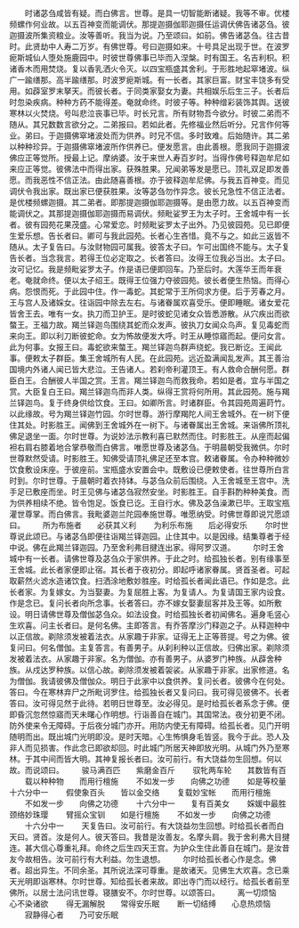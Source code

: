 <!-- { "loadSidebar": true } -->
　　时诸苾刍咸皆有疑。而白佛言。世尊。是具一切智能断诸疑。我等不审。优楼频螺作何业故。以五百神变而能调伏。那提迦摄伽耶迦摄任运调伏佛告诸苾刍。彼迦摄波所集资粮业。汝等善听。我当为说。乃至颂曰。如前。佛告诸苾刍。往古昔时。此贤劫中人寿二万岁。有佛世尊。号曰迦摄如来。十号具足出现于世。在波罗痆斯城仙人堕处施鹿园中。时彼世尊佛事已毕而入涅槃。时有国王。名吉利枳。积诸香木而用焚烧。复以香乳洒火令灭。以四宝瓶盛其舍利。于形胜地起窣堵波。纵广一踰缮那。高半踰缮那。时波罗痆斯城。有一长者。其家巨富。财宝丰饶多有受用。如薜室罗末拏天。而彼长者。于同类家娶女为妻。共相娱乐后生三子。长者后时忽染疾病。种种方药不能得差。奄就命终。时彼子等。种种缯彩装饰其舆。送彼寒林以火焚烧。号叫悲泣丧事已毕。时长兄言。所有财物吾今欲分。时彼二弟而不随从。其兄数数言欲分之。二弟报曰。若如此者。先修福业然后听分。兄言作何等业。弟曰。于迦摄佛窣堵波处而为供养。时兄不信。多时致难。后始随许。其二弟以种种珍异。于迦摄佛窣堵波所作供养已。便发愿言。由此善根。愿我同于迦摄波佛应正等觉所。授最上记。摩纳婆。汝于来世人寿百岁时。当得作佛号释迦牟尼如来应正等觉。彼佛法中而得出家。获殊胜果。兄闻弟等发是愿已。顶礼双足即发善愿。而我恶性不信正法。由此随喜善根。亦于彼释迦牟尼佛。与我五百神变。而见调伏令我出家。既出家已便获胜果。汝等苾刍勿作异念。彼长兄急性不信正法者。是优楼频螺迦摄。其二弟者。即那提迦摄伽耶迦摄等。是由愿力故。以五百神变而能调伏之。其那提迦摄伽耶迦摄而易调伏。频毗娑罗王为太子时。王舍城中有一长者。彼有园苑花果茂盛。心常爱恋。时频毗娑罗太子出外。乃见彼园苑。见已即便生爱乐想。告长者曰。卿可与我此园苑。长者心生吝惜。竟不与之。如此三返皆不随从。太子复告曰。与汝财物园可属我。彼答太子曰。乍可出国终不能与。太子复告长者。当念我言。若得王位必定取之。长者答曰。汝得王位我必当出。太子曰。汝可记忆。我是频毗娑罗太子。作是语已便即回车。乃至后时。大莲华王而年衰老。奄就命终。便以太子绍王。既得王位强力夺彼园苑。彼长者便生热恼。而得心病。怨恨而死。于此园中住。作一毒蛇。其蛇常于王所伺求方便。后于芳春之月。王与宫人及诸婇女。往诣园中除去左右。与诸眷属欢喜受乐。便即睡眠。诸女爱花皆舍王去。唯有一女。执刀而卫护王。是时彼蛇见诸女众皆悉游散。从穴疾出而欲螫王。王福力故。羯兰铎迦鸟围绕其蛇而众发声。彼执刀女闻众鸟声。复见毒蛇而来向王。即以利刀断彼蛇命。女为怖故便发大呼。时王从睡惊寤而起。便问女言。此为何事。女报王曰。毒蛇欲来螫王。羯兰铎迦鸟群声绕蛇。我已断讫。王闻此事。便敕太子群臣。集王舍城所有人民。在此园苑。远近盈满闻乱发声。其王善治国境内外诸人闻已皆大悲泣。王告诸人。若刹帝利灌顶王。有人救命合酬何愿。群臣白王。合酬彼人半国之赏。王言。羯兰铎迦鸟而救我命。若如是者。宜与半国之赏。大臣复白王曰。羯兰铎迦鸟而非人类。纵得王赏将何所用。其此园苑。施与羯兰铎迦鸟。复于终身供给饮食。王曰。如卿所言。时诸群臣。令其园苑周遍莳竹。以此缘故。号为羯兰铎迦竹园。尔时世尊。游行摩羯陀人间王舍城外。在一树下便住其处。时影胜王。闻佛到王舍城外在一树下。与诸眷属出王舍城。来诣佛所顶礼佛足退坐一面。尔时世尊。为说妙法示教利喜已默然而住。时影胜王。从座而起偏袒右肩右膝着地合掌恭敬而白佛言。唯愿世尊及诸苾刍。于明晨朝受我微供。尔时世尊默然受请。时影胜王。知佛受请顶礼佛足还至本宫。敕诸眷属。令办种种微妙饮食敷设床座。于彼座前。宝瓶盛水安置会中。既敷设已便敕使者。往世尊所白言时到。尔时世尊。于晨朝时着衣持钵。与苾刍众前后围绕。入王舍城至王宫中。洗手足已敷座而坐。时王见佛与诸苾刍寂然安坐。时影胜王。自手斟酌种种美食。而为供养相续不绝。皆令饱足。饭食已讫。王自行水。佛及苾刍澡漱已毕。王取宝瓶灌世尊掌。而白佛言。我毗婆迦兰陀园奉施世尊。唯愿纳受。时佛世尊即说咒愿颂曰。
　　所为布施者　　必获其义利
　　为利乐布施　　后必得安乐
　　尔时世尊说此颂已。与诸苾刍即便往诣羯兰铎迦园。止住其中。以是因缘。结集尊者于经中说。佛在此羯兰铎迦园。乃至舍利弗目揵连出家。得阿罗汉道。
　　尔时王舍城中有一长者。请佛世尊及苾刍众于家供养。于此之时。给孤独长者。别有缘事至王舍城。此长者家便即止宿。其长者于夜初分。即起呼诸家眷属。贤首圣者。可起取薪然火滤水造诸饮食。扫洒涂地敷妙胜座。时给孤长者闻此语已。作如是念。此长者家。为复嫁女。为当娶妻。为复屈胜上客。为复请人。为复请国王家内设食。作是念已。复问长者向所念事。长者答曰。亦不嫁女娶妻屈客并及王等。如所敷设。明日请佛世尊及僧伽苾刍众。如法设食。时给孤独长者初闻佛名。遍身毛竖心生欢喜。问主长者曰。是何名佛。主即答言。有乔答摩沙门释迦之子。从释迦种中以正信故。剃除须发被着法衣。从家趣于非家。证得无上正等菩提。号之为佛。彼复问曰。何名僧伽。主复答言。有善男子。从刹利种以正信故。归佛出家。剃除须发被着法衣。从家趣于非家。名为僧伽。亦有善男子。从婆罗门种族。从薜舍种族。从戍达罗种族。以信心故。剃除须发被着袈裟。从家趣于非家。出家修道。名为僧伽。我请彼佛及僧伽众。明日于此家中以食供养。复问长者。彼佛今在何处。答曰。今在寒林弃尸之所毗诃罗住。给孤独长者又复问曰。我可得见彼佛不。长者答曰。汝可得见然于此待。若明日世尊至。汝必得见。是时给孤长者系念于佛。便即昏沉忽然惊寤而天未曙心作明想。行诣善自在城门。其国常法。夜分初更不闭。防外使来令无障碍。于后夜分城门亦开。用防内使无有障碍。给孤长者。见门开明随明而出。既出城门光明即没。是时天暗。心生怖惧身毛皆竖。我今于此。恐人及非人而见损害。作此念已即欲却回。时此城门所居天神即放光明。从城门外乃至寒林。于其中间而皆大明。其神复报长者曰。汝可前行。有大饶益勿生回想。何以故。而说颂曰。
　　骏马满百匹　　紫磨金百斤
　　驭牝两车轮　　其数皆有百
　　载以种种物　　而用行檀施
　　不如发一步　　向佛之功德
　　如是等校量　　十六分中一
　　假使象百头　　皆以金交络
　　复载妙宝帐　　而用行檀施
　　不如发一步　　向佛之功德
　　十六分中一　　复有百美女
　　婇媛中最胜　　颈络妙珠璎
　　臂摇众宝钏　　如是行檀施
　　不如发一步　　向佛之功德
　　十六分中一
　　天复告曰。汝可前行。有大饶益勿生回想。时给孤长者而白天曰。贤首。汝是何人。彼天答曰。我昔是汝善友。名摩头肩。我于舍利弗大目揵连。甚大信心尊重礼拜。命终之后生四天王宫。为护众生住此善自在城门。是汝昔友今故相告。汝可前行有大利益。勿生退想。
　　尔时给孤长者心作是念。佛者。超出异生。不同余圣。其所说法深可尊重。是故诸天。见佛生大欢喜。念已乘天光明即诣寒林。尔时世尊。知给孤长者来故。即出寺门而以经行。给孤长者前至佛所。以居士法问讯世尊。寝膳安不。尔时世尊。以颂答曰。
　　离一切烦恼　　心不染诸欲
　　得无漏解脱　　常得安乐眠
　　断一切结缚　　心息热烦恼
　　寂静得心者　　乃可安乐眠
